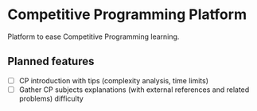 # Competitive Programming Platform

Platform to ease Competitive Programming learning.

## Planned features

- [ ] CP introduction with tips (complexity analysis, time limits)
- [ ] Gather CP subjects explanations (with external references and related problems)
difficulty
